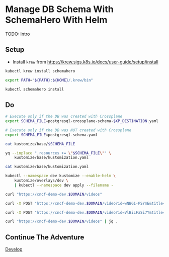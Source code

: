 # Manage DB Schema With SchemaHero With Helm

TODO: Intro

## Setup

* Install `krew` from https://krew.sigs.k8s.io/docs/user-guide/setup/install

```bash
kubectl krew install schemahero

export PATH="${PATH}:${HOME}/.krew/bin"

kubectl schemahero install
```

## Do

```bash
# Execute only if the DB was created with Crossplane
export SCHEMA_FILE=postgresql-crossplane-schema-$XP_DESTINATION.yaml

# Execute only if the DB was NOT created with Crossplane
export SCHEMA_FILE=postgresql-schema.yaml

cat kustomize/base/$SCHEMA_FILE

yq --inplace ".resources += \"$SCHEMA_FILE\"" \
    kustomize/base/kustomization.yaml

cat kustomize/base/kustomization.yaml

kubectl --namespace dev kustomize --enable-helm \
    kustomize/overlays/dev \
    | kubectl --namespace dev apply --filename -

curl "https://cncf-demo-dev.$DOMAIN/videos"

curl -X POST "https://cncf-demo-dev.$DOMAIN/video?id=wNBG1-PSYmE&title=Kubernetes%20Policies%20And%20Governance%20-%20Ask%20Me%20Anything%20With%20Jim%20Bugwadia"

curl -X POST "https://cncf-demo-dev.$DOMAIN/video?id=VlBiLFaSi7Y&title=Scaleway%20-%20Everything%20We%20Expect%20From%20A%20Cloud%20Computing%20Service%3F"

curl "https://cncf-demo-dev.$DOMAIN/videos" | jq .
```

## Continue The Adventure

[Develop](../develop/story.md)
